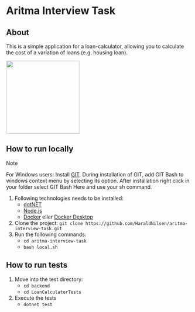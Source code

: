# Aritma Interview Task


## About
This is a simple application for a loan-calculator, allowing you to calculate the cost of a variation of loans (e.g. housing loan). 

<img align="center" style="width:200px;margin-left:auto;margin-right:auto" src="https://github.com/haraldnilsen/aritma-interview-task/assets/72703584/f72d974e-385a-4768-b016-1b9a3e06e736" />

## How to run locally

> [!NOTE]  
> For Windows users: Install [GIT](https://git-scm.com/downloads). During installation of GIT, add GIT Bash to windows context menu by selecting its option. After installation right click in your folder select GIT Bash Here and use your sh command.

1. Following technologies needs to be installed:
   - [dotNET](https://dotnet.microsoft.com/en-us/)
   - [Node.js](https://nodejs.org/en)
   - [Docker](https://www.docker.com/) eller [Docker Desktop](https://www.docker.com/products/docker-desktop/)
2. Clone the project: `git clone https://github.com/HaraldNilsen/aritma-interview-task.git`
3. Run the following commands:
   - `cd aritma-interview-task`
   - `bash local.sh`

## How to run tests
1. Move into the test directory:
   - `cd backend`
   - `cd LoanCalculatorTests`
2. Execute the tests
   - `dotnet test`
